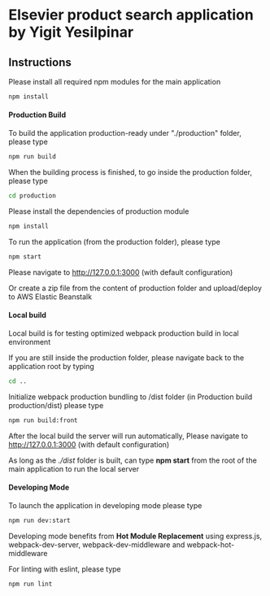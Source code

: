 # Elsevier product search application by Yigit Yesilpinar

## Instructions

Please install all required npm modules for the main application

```sh
npm install
```

#### Production Build

To build the application production-ready under "./production" folder, please type

```sh
npm run build
```

When the building process is finished, to go inside the production folder, please type

```sh
cd production
```

Please install the dependencies of production module

```sh
npm install
```

To run the application (from the production folder), please type

```sh
npm start
```

Please navigate to http://127.0.0.1:3000 (with default configuration)

Or create a zip file from the content of production folder and upload/deploy to AWS Elastic Beanstalk

#### Local build

Local build is for testing optimized webpack production build in local environment 

If you are still inside the production folder, please navigate back to the application root by typing

```sh
cd ..
```

Initialize webpack production bundling to /dist folder (in Production build production/dist) please type

```sh
npm run build:front
```

After the local build the server will run automatically, Please navigate to http://127.0.0.1:3000 (with default configuration)

As long as the *./dist* folder is built, can type **npm start** from the root of the main application to run the local server


#### Developing Mode

To launch the application in developing mode please type

```sh
npm run dev:start
```

Developing mode benefits from **Hot Module Replacement** using express.js, webpack-dev-server, webpack-dev-middleware and webpack-hot-middleware 


For linting with eslint, please type

```sh
npm run lint
```
